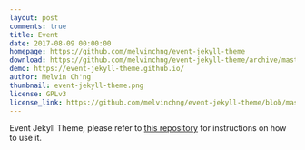 ```yaml
---
layout: post
comments: true
title: Event
date: 2017-08-09 00:00:00
homepage: https://github.com/melvinchng/event-jekyll-theme
download: https://github.com/melvinchng/event-jekyll-theme/archive/master.zip
demo: https://event-jekyll-theme.github.io/
author: Melvin Ch'ng
thumbnail: event-jekyll-theme.png
license: GPLv3
license_link: https://github.com/melvinchng/event-jekyll-theme/blob/master/LICENSE
---
```


Event Jekyll Theme, please refer to [this repository](https://github.com/melvinchng/event-jekyll-theme) for instructions on how to use it.
